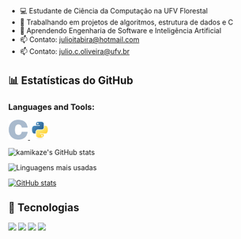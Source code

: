 # 
- 💻 Estudante de Ciência da Computação na UFV Florestal
- 🔭 Trabalhando em projetos de algoritmos, estrutura de dados e C
- 🌱 Aprendendo Engenharia de Software e Inteligência Artificial
- 📫 Contato: julioitabira@hotmail.com
- 📫 Contato: julio.c.oliveira@ufv.br

## 📊 Estatísticas do GitHub

<h3 align="left">Languages and Tools:</h3>
<p align="left"> <a href="https://www.cprogramming.com/" target="_blank" rel="noreferrer"> <img src="https://raw.githubusercontent.com/devicons/devicon/master/icons/c/c-original.svg" alt="c" width="40" height="40"/> </a> <a href="https://www.python.org" target="_blank" rel="noreferrer"> <img src="https://raw.githubusercontent.com/devicons/devicon/master/icons/python/python-original.svg" alt="python" width="40" height="40"/> </a> </p>

![kamikaze's GitHub stats](https://github-readme-stats.vercel.app/api?username=kamizane&show_icons=true&theme=radical)

![Linguagens mais usadas](https://github-readme-stats.vercel.app/api/top-langs/?username=kamizane&layout=compact&theme=radical)

[![GitHub stats](https://github-readme-stats.vercel.app/api/top-langs?username=kamizane&hide=makefile,scss,stylus,blade,jupyter%20notebook,css,shell,batchfile,dockerfile,typescript&theme=algolia&show_icons=true)](https://github.com/kamizane)

## 🧠 Tecnologias

<img src="https://img.shields.io/badge/C-blue?style=flat&logo=c&logoColor=white" />
<img src="https://img.shields.io/badge/Linux-FCC624?style=flat&logo=linux&logoColor=black" />
<img src="https://img.shields.io/badge/Git-F05032?style=flat&logo=git&logoColor=white" />
<img src="https://img.shields.io/badge/VSCode-007ACC?style=flat&logo=visual-studio-code&logoColor=white" />

